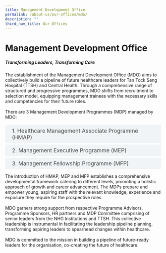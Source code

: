 ```yaml
---
title: Management Development Office
permalink: /about-us/our-offices/mdo/
description: ""
third_nav_title: Our Offices
---
```

<h1>Management Development Office</h1>

<h5>Transforming Leaders, Transforming Care</h5>
The establishment of the Management Development Office (MDO) aims to collectively build a pipeline of future healthcare leaders for Tan Tock Seng Hospital (TTSH) and Central Health. Through a comprehensive range of structured and progressive programmes, MDO shifts from recruitment to selection model, equipping management trainees with the necessary skills and competencies for their future roles.  <br><br>
There are 3 Management Development Programmes (MDP) managed by MDO:<br><br>


<style>

input {
	display: none;
}
label {
	display: block;
	padding: 8px 22px;
	margin: 0 0 5px 0;
	cursor: pointor;
	background: #F0F4F6;
	border-radius: 3px;
	width=100%;
	color: #484848;
	transition: ease .5s;
	font-size: 1.25em;
}

label:hover {
	background: #BD2D37;
	color: #FFF;
}

.accordion-content {
	/* background: #E2E5F6; */
	padding: 10px 0px 30px 30px;
	/* border: 1px solid #484848; */
	margin: 0 0 1px 0;
	border-radius: 3px;
	font-size: 1.25em;
}

input + label + .accordion-content {
	display: none;
}

input:checked + label + .accordion-content {
	display: none;
}

input:checked + label + .accordion-content {
	display: block;
}

</style>
<!-- End of accordion -->

<div class="container">

<div>
	<input id="title1" type="checkbox"><label for="title1">1.	Healthcare Management Associate Programme (HMAP)   </label>
	<div class="accordion-content">
	<div class="para">HMAP started in 2009, aimed at grooming graduates with outstanding leadership qualities for a challenging and fulfilling career ahead in the National Healthcare Group (NHG). HMAP represents a collaborative effort with other healthcare institutions within the NHG, cultivating the growth of a collective programme to expand the range of learning and network building opportunities. 
</div>
	</div>
	<input id="title2" type="checkbox"><label for="title2">2.	Management Executive Programme (MEP) </label>
	<div class="accordion-content">
	<div class="para">MEP started in 2012, aimed at building capabilities of high performing executives to take on managerial roles.  
</div>
	</div>
		</div>
	<input id="title3" type="checkbox"><label for="title3">3.	Management Fellowship Programme (MFP)</label>
	<div class="accordion-content">
	<div class="para">MFP started in 2009, aimed to develop and nurture high performing managers and clinicians to take on future healthcare leadership roles. 
</div>
	</div>

</div>


The introduction of HMAP, MEP and MFP establishes a comprehensive developmental framework catering to different levels, promoting a holistic approach of growth and career advancement. The MDPs prepare and empower young, aspiring staff with the relevant knowledge, experience and exposure they require for the prospective roles.  <br><br>
MDO garners strong support from respective Programme Advisors, Programme Sponsors, HR partners and MDP Committee comprising of senior leaders from the NHG Institutions and TTSH. This collective leadership is instrumental in facilitating the leadership pipeline planning, transforming aspiring leaders to spearhead changes within healthcare. <br><br>
MDO is committed to the mission in building a pipeline of future-ready leaders for the organisation, co-creating the future of healthcare.
